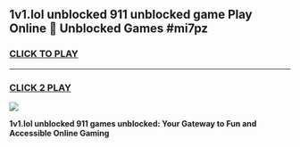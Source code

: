 
## 1v1.lol unblocked 911 unblocked game Play Online 👋 Unblocked Games #mi7pz
<h3>
<a href="https://premium.freeplayer.one?title=1v1.lol_unblocked_911&ref=21F">CLICK TO PLAY</a></h3>
<hr>

<h3>
<a href="https://premium.freeplayer.one?title=1v1.lol_unblocked_911&ref=21F">CLICK 2 PLAY</a>
  
</h3>

<a href="https://premium.freeplayer.one?title=1v1.lol_unblocked_911&ref=21F/"><img src="https://clearcache.store/games.png"></a>


**1v1.lol unblocked 911 games unblocked: Your Gateway to Fun and Accessible Online Gaming**
